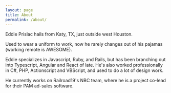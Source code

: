 ```yaml
---
layout: page
title: About
permalink: /about/
---
```

Eddie Prislac hails from Katy, TX, just outside west Houston.

Used to wear a uniform to work, now he rarely changes out of his pajamas
(working remote is AWESOME).

Eddie specializes in Javascript, Ruby, and Rails, but has been branching out into Typescript, Angular and React of late. He's also worked professionally in C#, PHP, Actionscript and VBScript, and used to do a lot of design work.

He currently works on Railroad19's NBC team, where he is a project co-lead for their PAM ad-sales software.
